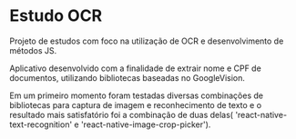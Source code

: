 # Estudo OCR

Projeto de estudos com foco na utilização de OCR e desenvolvimento de métodos JS.

Aplicativo desenvolvido com a finalidade de extrair nome e CPF de documentos, utilizando bibliotecas baseadas no GoogleVision.

Em um primeiro momento foram testadas diversas combinações de bibliotecas para captura de imagem e reconhecimento de texto e o resultado mais satisfatório foi a combinação de duas delas( 'react-native-text-recognition' e 'react-native-image-crop-picker').


